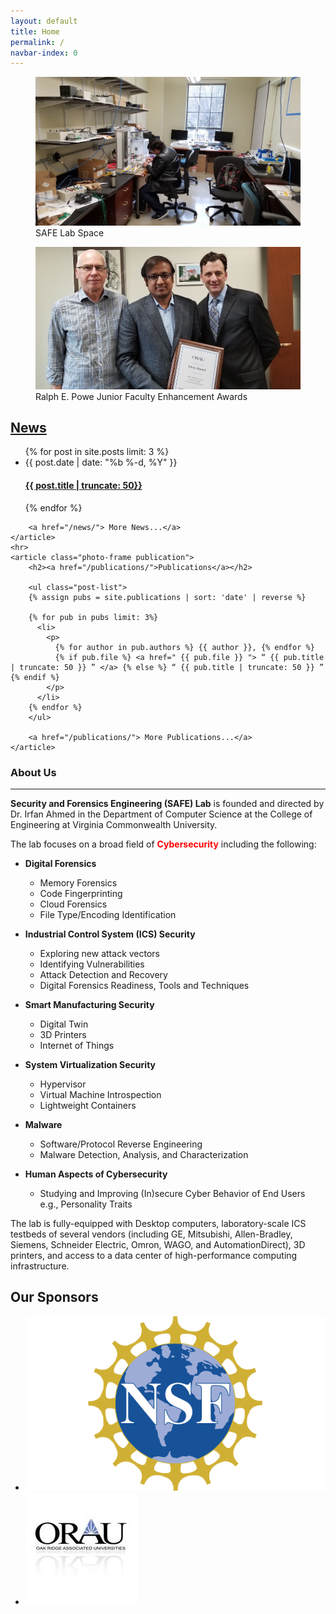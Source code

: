 ```yaml
---
layout: default
title: Home
permalink: /
navbar-index: 0
---
```


<div class="carousel">
  <div><figure><img src="/assets/img/sprites/lab.jpg" alt="SAFE Lab Space"><figcaption>SAFE Lab Space</figcaption></figure></div>
  <div><figure><img src="/assets/img/sprites/powe-award.jpg" alt="lab facility"><figcaption>Ralph E. Powe Junior Faculty Enhancement Awards</figcaption></figure></div>
</div>

<aside class="home-page-aside">
   <article class="photo-frame">
        <h2><a href="/news/">News</a></h2>
        <ul class="post-list">
        {% for post in site.posts limit: 3 %}
          <li>
            <span class="post-meta">{{ post.date | date: "%b %-d, %Y" }}</span>
            <h4>
              <a class="post-link" href="{{ post.url | prepend: site.baseurl }}">{{ post.title | truncate: 50}}</a>
            </h4>
          </li>
        {% endfor %}
        </ul>

        <a href="/news/"> More News...</a>
    </article>
    <hr>
    <article class="photo-frame publication">
        <h2><a href="/publications/">Publications</a></h2>

        <ul class="post-list">
        {% assign pubs = site.publications | sort: 'date' | reverse %}

        {% for pub in pubs limit: 3%}
          <li>
            <p>
              {% for author in pub.authors %} {{ author }}, {% endfor %}
              {% if pub.file %} <a href=" {{ pub.file }} "> “ {{ pub.title | truncate: 50 }} ” </a> {% else %} “ {{ pub.title | truncate: 50 }} ” {% endif %}
            </p>
          </li>
        {% endfor %}
        </ul>

        <a href="/publications/"> More Publications...</a>
    </article>
</aside>

### About Us
-----------------
**Security and Forensics Engineering (SAFE) Lab** is founded and directed by Dr. Irfan Ahmed in the Department of Computer Science at the College of Engineering at Virginia Commonwealth University. 

The lab focuses on a broad field of <span style="color:red">**Cybersecurity**</span> including the following:

* **Digital Forensics**
	- Memory Forensics
	- Code Fingerprinting
	- Cloud Forensics
	- File Type/Encoding Identification


* **Industrial Control System (ICS) Security**
	- Exploring new attack vectors
    - Identifying Vulnerabilities
    - Attack Detection and Recovery
    - Digital Forensics Readiness, Tools and Techniques

* **Smart Manufacturing Security**
    - Digital Twin
    - 3D Printers</li>
    - Internet of Things


* **System Virtualization Security**
    - Hypervisor 
    - Virtual Machine Introspection
    - Lightweight Containers


* **Malware**
    - Software/Protocol Reverse Engineering
    - Malware Detection, Analysis, and Characterization


* **Human Aspects of Cybersecurity**
    - Studying and Improving (In)secure Cyber Behavior of End Users e.g., Personality Traits


The lab is fully-equipped with Desktop computers, laboratory-scale ICS testbeds of several vendors (including GE, Mitsubishi, Allen-Bradley, Siemens, Schneider Electric, Omron, WAGO, and AutomationDirect), 3D printers, and access to a data center of high-performance computing infrastructure. 


<div class="sponsors">
    <h2>Our Sponsors</h2>
    <ul class="sponsors">
        <li><a href="https://www.nsf.gov/"><img src="/assets/img/sponsors/nsf.png"></a></li>
        <li><a href="http://www.onr.navy.mil/"><img src="/assets/img/sponsors/orau.jpg"></a></li>
    </ul>
</div>

<script src="/assets/js/jquery-3.1.0.min.js"></script>
<script src="/assets/js/slick.min.js"></script>
<script>
    $(document).ready(function(){
      $('.carousel').slick({
          autoplay: true,
          dots: true
      });
    });
</script>

